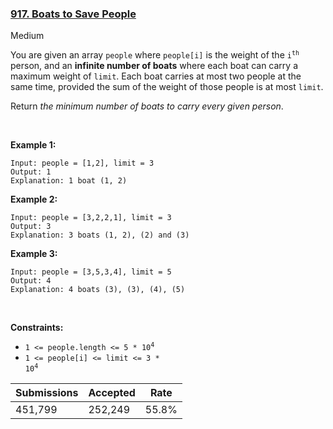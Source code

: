 ### [917. Boats to Save People](https://leetcode.com/problems/boats-to-save-people/)

Medium

You are given an array `` people `` where `` people[i] `` is the weight of the <code>i<sup>th</sup></code> person, and an __infinite number of boats__ where each boat can carry a maximum weight of `` limit ``. Each boat carries at most two people at the same time, provided the sum of the weight of those people is at most `` limit ``.

Return _the minimum number of boats to carry every given person_.

 

<strong class="example">Example 1:</strong>

```
Input: people = [1,2], limit = 3
Output: 1
Explanation: 1 boat (1, 2)
```

<strong class="example">Example 2:</strong>

```
Input: people = [3,2,2,1], limit = 3
Output: 3
Explanation: 3 boats (1, 2), (2) and (3)
```

<strong class="example">Example 3:</strong>

```
Input: people = [3,5,3,4], limit = 5
Output: 4
Explanation: 4 boats (3), (3), (4), (5)
```

 

__Constraints:__

*   <code>1 <= people.length <= 5 * 10<sup>4</sup></code>
*   <code>1 <= people[i] <= limit <= 3 * 10<sup>4</sup></code>

| Submissions    | Accepted     | Rate   |
| -------------- | ------------ | ------ |
| 451,799 | 252,249 | 55.8% |